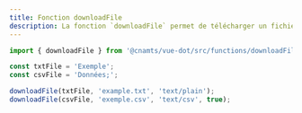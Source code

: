```yaml
---
title: Fonction downloadFile
description: La fonction `downloadFile` permet de télécharger un fichier.
---
```


<doc-tabs>

<doc-tab-item label="Utilisation">

```ts
import { downloadFile } from '@cnamts/vue-dot/src/functions/downloadFile';

const txtFile = 'Exemple';
const csvFile = 'Données;';

downloadFile(txtFile, 'example.txt', 'text/plain');
downloadFile(csvFile, 'exemple.csv', 'text/csv', true);
```

</doc-tab-item>

<doc-tab-item label="API">
<doc-api name="functions/download-file"></doc-api>
</doc-tab-item>

</doc-tabs>
